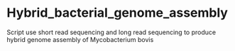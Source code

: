# Hybrid_bacterial_genome_assembly
Script use short read sequencing and long read sequencing to produce hybrid genome assembly of Mycobacterium bovis
